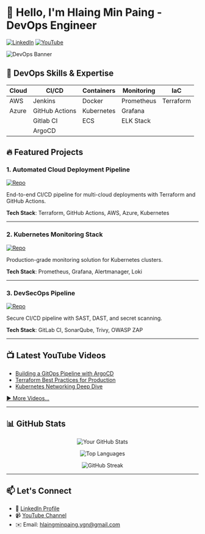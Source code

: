 # 👋 Hello, I'm Hlaing Min Paing - DevOps Engineer

[![LinkedIn](https://img.shields.io/badge/LinkedIn-0077B5?style=for-the-badge&logo=linkedin&logoColor=white)](https://www.linkedin.com/in/hlaing-min-paing/)
[![YouTube](https://img.shields.io/badge/YouTube-FF0000?style=for-the-badge&logo=youtube&logoColor=white)](https://www.youtube.com/@myanmartechacademy)

![DevOps Banner](https://github.com/hlaingminpaing/hlaingminpaing/blob/main/assets/devops-banner.png?raw=true)

## 🚀 DevOps Skills & Expertise

<div align="center">
  
| **Cloud** | **CI/CD** | **Containers** | **Monitoring** | **IaC** |
|-----------|-----------|----------------|----------------|---------|
| AWS       | Jenkins   | Docker         | Prometheus     | Terraform |
| Azure     | GitHub Actions | Kubernetes    | Grafana       |        |
|           | Gitlab CI | ECS            | ELK Stack      |          |
|           | ArgoCD    |                |                |  |        

</div>

## 🔥 Featured Projects

### 1. **Automated Cloud Deployment Pipeline**
[![Repo](https://img.shields.io/badge/Repo-View-181717?style=for-the-badge&logo=github)](https://github.com/yourusername/cloud-deployment-pipeline)

End-to-end CI/CD pipeline for multi-cloud deployments with Terraform and GitHub Actions.

**Tech Stack**: Terraform, GitHub Actions, AWS, Azure, Kubernetes

---

### 2. **Kubernetes Monitoring Stack**
[![Repo](https://img.shields.io/badge/Repo-View-181717?style=for-the-badge&logo=github)](https://github.com/yourusername/k8s-monitoring)

Production-grade monitoring solution for Kubernetes clusters.

**Tech Stack**: Prometheus, Grafana, Alertmanager, Loki

---

### 3. **DevSecOps Pipeline**
[![Repo](https://img.shields.io/badge/Repo-View-181717?style=for-the-badge&logo=github)](https://github.com/yourusername/devsecops-pipeline)

Secure CI/CD pipeline with SAST, DAST, and secret scanning.

**Tech Stack**: GitLab CI, SonarQube, Trivy, OWASP ZAP

---

## 📺 Latest YouTube Videos

<!-- YOUTUBE:START -->
- [Building a GitOps Pipeline with ArgoCD](https://youtu.be/example1)
- [Terraform Best Practices for Production](https://youtu.be/example2)
- [Kubernetes Networking Deep Dive](https://youtu.be/example3)
<!-- YOUTUBE:END -->

[▶ More Videos...](https://youtube.com/yourchannel)

---

## 📊 GitHub Stats

<div align="center">
  
![Your GitHub Stats](https://github-readme-stats.vercel.app/api?username=hlaingminpaing&show_icons=true&theme=radical)

![Top Languages](https://github-readme-stats.vercel.app/api/top-langs/?username=hlaingminpaing&layout=compact&theme=radical)

![GitHub Streak](https://github-readme-streak-stats.herokuapp.com/?user=hlaingminpaing&theme=radical)

</div>

---

## 📫 Let's Connect

- 💼 [LinkedIn Profile](https://www.linkedin.com/in/hlaing-min-paing/)
- 📹 [YouTube Channel](https://www.youtube.com/@myanmartechacademy)
- ✉️ Email: hlaingminpaing.ygn@gmail.com

<!-- <div align="center">
  
![Visitor Count](https://komarev.com/ghpvc/?username=hlaingminpaing&label=Profile%20Views&color=blueviolet&style=flat)

</div> -->
